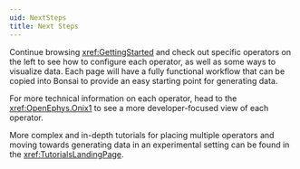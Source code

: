 ```yaml
---
uid: NextSteps
title: Next Steps
---
```


Continue browsing <xref:GettingStarted> and check out specific operators on the left to see how to configure each operator, as well as some ways to visualize data. Each page will have a fully functional workflow that can be copied into Bonsai to provide an easy starting point for generating data.

For more technical information on each operator, head to the <xref:OpenEphys.Onix1> to see a more developer-focused view of each operator.

More complex and in-depth tutorials for placing multiple operators and moving towards generating data in an experimental setting can be found in the <xref:TutorialsLandingPage>.
